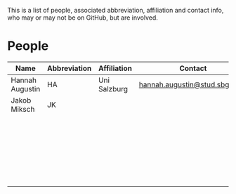This is a list of people, associated abbreviation, affiliation and contact info, who may or may not be on GitHub, but are involved.

# People

Name  | Abbreviation  | Affiliation  | Contact
--|---|---|--
Hannah Augustin  | HA  | Uni Salzburg  | hannah.augustin@stud.sbg.ac.at
Jakob Miksch  | JK  |   |  
  |   |   |  
  |   |   |  
  |   |   |  
  |   |   |  
  |   |   |  
  |   |   |  
  |   |   |  
  |   |   |  
  |   |   |  
  |   |   |  
  |   |   |  
  |   |   |  
  |   |   |  
  |   |   |  
  |   |   |  
  |   |   |  
  |   |   |  
  |   |   |  
  |   |   |  
  |   |   |  
  |   |   |  
  |   |   |  
  |   |   |  
  |   |   |  
  |   |   |  
  |   |   |  
  |   |   |  
